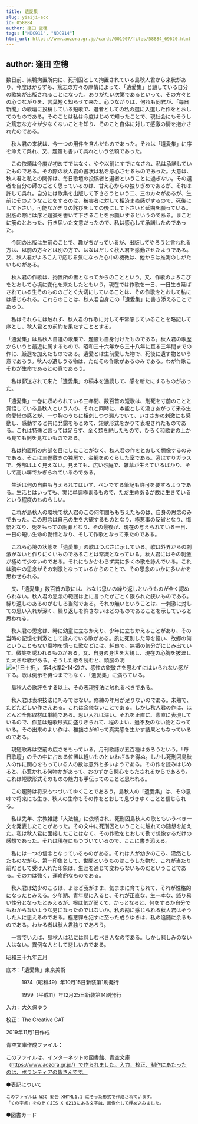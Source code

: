 ```yaml
---
title: 遺愛集
slug: yiaiji-ecc
id: 058884
author: 窪田 空穂
tags: ["NDC911", "NDC914"]
html_url: https://www.aozora.gr.jp/cards/001907/files/58884_69620.html
---
```


## author: 窪田 空穂

数日前、巣鴨拘置所内に、死刑囚として拘置されている島秋人君から来状があり、今度はからずも、篤志の方々の厚情によって、「遺愛集」と題している自分の歌集が出版されることになった。ありがたい次第であるといって、その方々との心つながりを、言葉短く知らせて来た。心つながりは、何れも同君が、「毎日新聞」の歌壇に投稿している短歌で、選者としての私の選に入選した作をとおしてのものである。そのことは私は今度はじめて知ったことで、現社会にもそうした篤志な方々が少なくないことを知り、そのこと自体に対して感激の情を抱かされたのである。

　秋人君の来状は、今一つの用件を含んだものであった。それは「遺愛集」に序を添えて呉れ、又、題簽も書いて呉れという依頼であった。

　この依頼は今度が初めてではなく、やや以前にすでになされ、私は承諾していたものである。その際の秋人君の書状は私を感心させるものであった。大意は、秋人君と私との関係は、毎日歌壇の投稿者と選者ということに過ぎない。その選者を自分の師のごとく思っているのは、甘え心からの独りぎめであるが、それは許して呉れ。自分には歌集を出版して下さろうという二、三の方々があるが、生前にそのようなことをするのは、被害者に対して相済まぬ感がするので、死後にして下さい。可能なかぎりの詫びをしての後にして下さいと延期を願っている。出版の際には序と題簽を書いて下さることをお願いするというのである。まことに筋のとおった、行き届いた文意だったので、私は感心して承諾したのであった。

　今回の出版は生前のことで、趣がちがっているが、出版してやろうと言われる方は、以前の方々とは別の方で、はなはだしく秋人君を感動させたようである。又、秋人君がよろこんで応じる気になった心中の機微は、他からは推測のしがたいものがある。

　秋人君の作歌は、拘置所の者となってからのことという。又、作歌のよろこびをとおして心境に変化を来たしたともいう。現在では作歌を一日、一日生き延ばされている生そのもののごとく大切にしていることは、その作歌をとおして私には感じられる。これらのことは、秋人君自身この「遺愛集」に書き添えることであろう。

　私はそれらには触れず、秋人君の作歌に対して平常感じていることを略記して序とし、秋人君との前約を果たすこととする。

「遺愛集」は島秋人自選の歌集で、題簽も自身付けたものである。秋人君の歌歴からいうと最近に属するもので、昭和三十六年から三十八年に亘る三年間までの作に、厳選を加えたものである。遺愛とは生前愛した物で、死後に遺す物という意であろう。秋人の遺しうる物は、ただその作歌があるのみである。わが作歌こそわが生命であるとの意であろう。

　私は郵送されて来た「遺愛集」の稿本を通読して、感を新たにするものがあった。

「遺愛集」一巻に収められている三年間、数百首の短歌は、刑死を寸前のことと覚悟している島秋人という人の、それと同時に、本能として湧きあがって来る生命愛惜の感とが、一つ胸のうちに相剋しつつ澱んでいて、いささかの刺激にも感動し、感動すると共に発露をもとめて、短歌形式をかりて表現されたものである。これは特殊と言っては足らず、全く類を絶したもので、ひろく和歌史の上から見ても例を見ないものである。

　私は拘置所の内部を目にしたことがなく、秋人君の作をとおして想像するのみである。そこは三畳敷きの独房で、金網をめぐらした室である。窓はすりガラスで、外部はよく見えない。見えても、広い砂庭で、雑草が生えているばかり、そして高い塀でかぎられているのである。

　生活は何の自由も与えられてはいず、ペンでする筆記も許可を要するようである。生活とはいっても、実に単調極まるもので、ただ生命あるが故に生きているという程度のものらしい。

　これが島秋人の環境で秋人君のこの何年間ももちえたものは、自身の思念のみであった。この思念は自己の生を大観するものとなり、極悪事の反省となり、悔悟となり、死をもっての謝罪となり、その最後が、現在の与えられている一日、一日の短い生命の愛惜となり、そして作歌となって来たのである。

　これら心境の状態を「遺愛集」の歌はつぶさに示している。歌は外界からの刺激がないと作りにくいものであることは常識となっている。秋人君にはその刺激が極めて少ないのである。それにもかかわらず実に多くの歌を詠んでいる。これは胸中の思念がその刺激となっているからのことで、その思念のいかに多いかを思わせられる。

　又、「遺愛集」数百首の歌には、おなじ思いの繰り返しというものが全く認められない。秋人君の思念の範囲は上に言ったがごとく限られた狭いものである。繰り返しのあるのがむしろ当然である。それの無いということは、一刺激に対しての思い入れが深く、繰り返しを許さないほどのものであることを示していると思われる。

　秋人君の思念は、時に幼童に立ちかえり、少年に立ちかえることがあり、その当時の記憶を刺激として詠んでいる歌がある。夙に死別した母を憶い、故郷の何ということもない風物を憶った歌などには、純良で、無垢の気分がにじみ出ていて、微笑を誘われるものがある。又、自身の身世を大観し、現在の心胸を披瀝した大きな歌がある。そうした歌を読むと、頭脳の明![※(「日＋折」、第4水準2-14-2)](https://www.aozora.gr.jp/cards/001907/files/../../../gaiji/2-14/2-14-02.png)さ、感性の鋭敏さを思わずにはいられない感がする。歌は例示を待つまでもなく、「遺愛集」に満ちている。

　島秋人の歌評をする以上、その表現技法に触れるべきである。

　秋人君は表現技法に巧みではない。修練の年月が足りないのである。未熟で、たどたどしい作さえある。これは余儀ないことである。しかし秋人君の作は、ほとんど全部取材は単純である。思い入れは深い。それを正直に、素直に表現しているので、作意は短歌形式に盛りきられて、程のよい、過不及のない物となっている。その出来のよい作は、稚拙さが却って真実感を生かす結果ともなっているのである。

　現短歌界は空前の広さをもっている。月刊歌誌が五百種はあろうという。「毎日歌壇」のその中に占める位置は軽いものといわざるを得ぬ。しかし死刑囚島秋人の作に関心をもっている人の数は意外と多いようである。その作を読みはじめると、心惹かれる何物かがあって、おのずから関心をもたされるからであろう。これは短歌形式そのものの魅力も手伝ってのことと思われる。

　この趨勢は将来もつづいてゆくことであろう。島秋人の「遺愛集」は、その意味で将来にも生き、秋人の生命もその作をとおして息づきゆくことと信じられる。

　私は先年、宗教雑誌「大法輪」に依頼され、死刑囚島秋人の歌ともいうべき一文を発表したことがあった。その文中に死刑囚ということに触れての随想を加えた。私は秋人君に面接したことはなく、その作歌をとおして勘で想像するだけの感想であった。それは現在にもつづいているので、ここに書き添える。

　私には一つの信念となっているものがある。それは人が幼少のころ、漠然としたものながら、第一印象として、世間というものはこうした物だ、これが当たり前だとして受け入れた印象は、生涯を通じて変わらないものだということである。その力は強く、運命的なものである。

　秋人君は幼少のころは、よほど我がまま、気ままに育てられて、それが性格的になったとみえる。少年期、青年期に入ると、それが正直な、生一本な、怒り易い性分となったとみえるが、根は気が弱くて、かっとなると、何をするか自分でもわからないような男になったのではないか。私の勘に感じられる秋人君はそうした人に思えるのである。極悪罪を犯すに至った成りゆきは、私の追随に余るものである。わかる者は秋人君独りであろう。

　一言でいえば、島秋人は私には悲しむべき人なのである。しかし悲しみのない人はない。異例な人として悲しいのである。

昭和三十九年五月













底本：「遺愛集」東京美術

　　　1974（昭和49）年10月15日新装第1刷発行

　　　1999（平成11）年12月25日新装第14刷発行

入力：大久保ゆう

校正：The Creative CAT

2019年11月1日作成

青空文庫作成ファイル：

このファイルは、インターネットの図書館、青空文庫（https://www.aozora.gr.jp/）で作られました。入力、校正、制作にあたったのは、ボランティアの皆さんです。











●表記について


	このファイルは W3C 勧告 XHTML1.1 にそった形式で作成されています。
	「くの字点」をのぞくJIS X 0213にある文字は、画像化して埋め込みました。







●図書カード